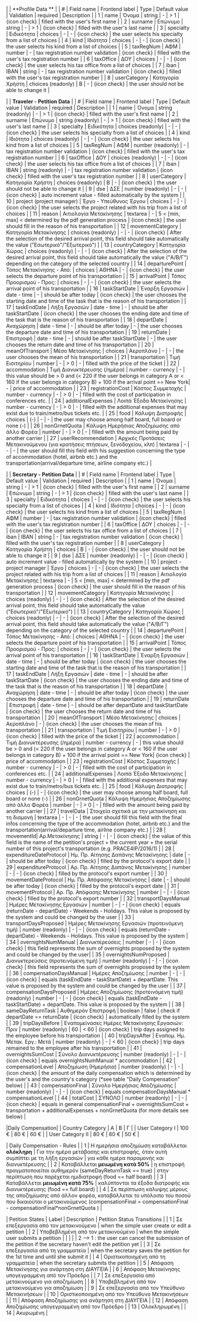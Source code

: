 
|  | **Profile Data **  | 
| # | Field name | Frontend label | Type | Default value | Validation | required | Description |
| 1 | name | Όνομα | string | - | > 1  | {icon check} | filled with the user's first name |
| 2 | surname | Επώνυμο | string | - | > 1 | {icon check} | filled with the user's last name |
| 3 | specialty | Ειδικότητα | choices | - | - | {icon check} | the user selects his specialty from a list of choices |
| 4 | kind | Ιδιότητα | choices | - | - | {icon check} | the user selects his kind from a list of choices |
| 5 | taxRegNum | ΑΦΜ | number | - | tax registration number validation | {icon check} | filled with the user's tax registration number |
| 6 | taxOffice | ΔΟΥ | choices | - | - | {icon check} | the user selects his tax office from a list of choices |
| 7 | iban | ΙΒΑΝ | string | - | tax registration number validation | {icon check} | filled with the user's tax registration number |
| 8 | userCategory | Κατηγορία Χρήστη | choices (readonly) | B | - | {icon check} | the user should not be able to change it |

| | **Traveler - Petition Data** |
| # | Field name | Frontend label | Type | Default value | Validation | required | Description |
| 1 | name | Όνομα | string (readonly) | - | > 1  | {icon check} | filled with the user's first name |
| 2 | surname | Επώνυμο | string (readonly) | - | > 1 | {icon check} | filled with the user's last name |
| 3 | specialty | Ειδικότητα | choices (readonly) | - | - | {icon check} | the user selects his specialty from a list of choices |
| 4 | kind | Ιδιότητα | choices (readonly) | - | - | {icon check} | the user selects his kind from a list of choices |
| 5 | taxRegNum | ΑΦΜ | number (readonly) | - | tax registration number validation | {icon check} | filled with the user's tax registration number |
| 6 | taxOffice | ΔΟΥ | choices (readonly) | - | - | {icon check} | the user selects his tax office from a list of choices |
| 7 | iban | ΙΒΑΝ | string (readonly) | - | tax registration number validation | {icon check} | filled with the user's tax registration number |
| 8 | userCategory | Κατηγορία Χρήστη | choices (readonly) | B | - | {icon check} | the user should not be able to change it |
| 9 | dse | ΔΣΕ | number (readonly) | - | - | {icon check} | auto increment value - filled automatically by the system |
| 10 | project (project manager) | Έργο - Υπεύθυνος Έργου | choices | - | - | {icon check} | the user selects the project related with his trip from a list of choices |
| 11 | reason | Αιτιολογία Μετακίνησης | textarea | - | 5 < [min, max] < determined by the pdf generation process | {icon check} | the user should fill in the reason of his transportation |
| 12 | movementCategory | Κατηγορία Μετακίνησης | choices (readonly) | - | - | {icon check} | After the selection of the desired arrival point, this field should take automatically the value ("Εσωτερικό"/"Εξωτερικό") |
| 13 | countryCategory | Κατηγορία Χώρας | choices (readonly) | - | - | {icon check} | After the selection of the desired arrival point, this field should take automatically the value ("Α/Β/Γ") depending on the category of the selected country |
| 14 | departurePoint | Τόπος Μετακίνησης - Από: | choices | ΑΘΗΝΑ | - | {icon check} | the user selects the departure point of his transportation  |
| 15 | arrivalPoint | Τόπος Προορισμού - Προς: | choices | - | - | {icon check} | the user selects the arrival point of his transportation |
| 16 | taskStartDate | Έναρξη Εργασιών | date - time | - | should be after today | {icon check} | the user chooses the starting date and time of the task that is the reason of his transportation |
| 17 | taskEndDate | Λήξη Εργασιών | date - time | - | should be after taskStartDate | {icon check} | the user chooses the ending date and time of the task that is the reason of his transportation |
| 18 | departDate | Αναχώρηση | date - time | - | should be after today | - | the user chooses the departure date and time  of his transportation |
| 19 | returnDate | Επιστροφή | date - time | - | should be after taskStartDate | - | the user chooses the return date and time of his transportation |
| 20 | meanOfTransport | Μέσο Μετακίνησης | choices | Αεροπλάνο | - | - |  the user chooses the mean of his transportation |
| 21 | transportation | Τιμή Εισιτηρίου | number | - | > 0 | - | filled with the price of the ticket |
| 22 | accommodation | Τιμή Διανυκτέρευσης (/ημέρα) | number - currency | - | this value should be > 0 and (< 220 if the user belongs in category A or < 160 if the user belongs in category B) + 100 if the arrival point == New York| - | price of accommodation |
| 23 | registrationCost | Κόστος Συμμετοχής | number - currency | - | > 0 | - | filled with the cost of participation in conferences etc. |
| 24 | additionalExpenses | Λοιπά Έξοδα Μετακίνησης | number - currency | - | > 0 | - | filled with the additional expenses that may exist due to train/metro/bus tickets etc. |
| 25 | food | Κάλυψη Διατροφής | choices | (-) | - | - | the user may choose among half board, full board or none (-) |
| 26 | nonGrnetQuota | Κάλυψη Ημερήσιας Αποζημίωσης από άλλο Φορέα | number | - | > 0 | - | filled with the amount being paid by another carrier |
| 27 | userRecommendation | Αρχικές Προτάσεις Μετακινούμενου (για κρατήσεις πτήσεων, ξενοδοχείου, κλπ) | textarea | - | - | - | the user should fill this field with his suggestion concerning the type of accommodation (hotel, airbnb etc.) and the transportation(arrival/departure time, airline company etc.) |

|  | **Secretary - Petition Data** |
| # | Field name | Frontend label | Type | Default value | Validation | required | Description |
| 1 | name | Όνομα | string | - | > 1  | {icon check} | filled with the user's first name |
| 2 | surname | Επώνυμο | string | - | > 1 | {icon check} | filled with the user's last name |
| 3 | specialty | Ειδικότητα | choices | - | - | {icon check} | the user selects his specialty from a list of choices |
| 4 | kind | Ιδιότητα | choices | - | - | {icon check} | the user selects his kind from a list of choices |
| 5 | taxRegNum | ΑΦΜ | number | - | tax registration number validation | {icon check} | filled with the user's tax registration number |
| 6 | taxOffice | ΔΟΥ | choices | - | - | {icon check} | the user selects his tax office from a list of choices |
| 7 | iban | ΙΒΑΝ | string | - | tax registration number validation | {icon check} | filled with the user's tax registration number |
| 8 | userCategory | Κατηγορία Χρήστη | choices | B | - | {icon check} | the user should not be able to change it |
| 9 | dse | ΔΣΕ | number (readonly) | - | - | {icon check} | auto increment value - filled automatically by the system |
| 10 | project - project manager | Έργο | choices | - | - | {icon check} | the user selects the project related with his trip from a list of choices |
| 11 | reason | Αιτιολογία Μετακίνησης | textarea | - | 5 < [min, max] < determined by the pdf generation process | {icon check} | the user should fill in the reason of his transportation |
| 12 | movementCategory | Κατηγορία Μετακίνησης | choices (readonly) | - | - | {icon check} | After the selection of the desired arrival point, this field should take automatically the value ("Εσωτερικό"/"Εξωτερικό") |
| 13 | countryCategory | Κατηγορία Χώρας | choices (readonly) | - | - | {icon check} | After the selection of the desired arrival point, this field should take automatically the value ("Α/Β/Γ") depending on the category of the selected country |
| 14 | departurePoint | Τόπος Μετακίνησης - Από: | choices | ΑΘΗΝΑ | - | {icon check} | the user selects the departure point of his transportation  |
| 15 | arrivalPoint | Τόπος Προορισμού - Προς: | choices | - | - | {icon check} | the user selects the arrival point of his transportation |
| 16 | taskStartDate | Έναρξη Εργασιών | date - time | - | should be after today | {icon check} | the user chooses the starting date and time of the task that is the reason of his transportation |
| 17 | taskEndDate | Λήξη Εργασιών | date - time | - | should be after taskStartDate | {icon check} | the user chooses the ending date and time of the task that is the reason of his transportation |
| 18 | departDate | Αναχώρηση | date - time | - | should be after today | {icon check} | the user chooses the departure date and time  of his transportation |
| 19 | returnDate | Επιστροφή | date - time | - | should be after departDate and taskStartDate | {icon check} | the user chooses the return date and time of his transportation |
| 20 | meanOfTransport | Μέσο Μετακίνησης | choices | Αεροπλάνο | - | {icon check} |  the user chooses the mean of his transportation |
| 21 | transportation | Τιμή Εισιτηρίου | number | - | > 0 | {icon check} | filled with the price of the ticket |
| 22 | accommodation | Τιμή Διανυκτέρευσης (/ημέρα) | number - currency | - | this value should be > 0 and (< 220 if the user belongs in category A or < 160 if the user belongs in category B) + 100 if the arrival point == New York| {icon check} | price of accommodation |
| 23 | registrationCost | Κόστος Συμμετοχής | number - currency | - | > 0 | - | filled with the cost of participation in conferences etc. |
| 24 | additionalExpenses | Λοιπά Έξοδα Μετακίνησης | number - currency | - | > 0 | - | filled with the additional expenses that may exist due to train/metro/bus tickets etc. |
| 25 | food | Κάλυψη Διατροφής | choices | (-) | - | {icon check} | the user may choose among half board, full board or none (-) |
| 26 | nonGrnetQuota | Κάλυψη Ημερήσιας Αποζημίωσης από άλλο Φορέα | number | - | > 0 | - | filled with the amount being paid by another carrier |
| 27 | travelData | Στοιχεία σχετικά με την μετακίνηση και τη διαμονή | textarea | - | - | - | the user should fill this field with the final infos concerning the type of the accommodation (hotel, airbnb etc.) and the transportation(arrival/departure time, airline company etc.) |
| 28 | movementId| Αρ.Μετακίνησης | string | - | - | {icon check} | the value of this field is the name of the petition's project + the current year + the serial number of this project's transportation (e.g. PRACE4IP/2016/1) |
| 28 | expenditureDateProtocol | Ημ. Πρ. Αίτησης Δαπάνης Μετακίνησης | date | - | should be after today | {icon check} | filled by the protocol's export date |
| 29 | expenditureProtocol | Αρ. Πρ. Αίτησης Δαπάνης Μετακίνησης | number | - | - | {icon check} | filled by the protocol's export number |
| 30 | movementDateProtocol | Ημ. Πρ. Απόφασης Μετακίνησης | date | - | should be after today | {icon check} | filled by the protocol's export date |
| 31 | movementProtocol | Αρ. Πρ. Απόφασης Μετακίνησης | number | - | - | {icon check} | filled by the protocol's export number |
| 32 | transportDaysManual | Ημέρες Μετακίνησης Εργασιών | number | - | - | {icon check} | equals (returnDate - departDate) - Weekends - Holidays. This value is proposed by the system and could be changed by the user |
| 33 | transportDaysProposed | Ημέρες Μετακίνησης Εργασιών (προτεινόμενη τιμή) | number (readonly) | - | - | {icon check} | equals (returnDate - departDate) - Weekends - Holidays. This value is proposed by the system |
| 34 | overnightsNumManual | Διανυκτερεύσεις | number  | - | - | {icon check} | this field represents the sum of overnights proposed by the system and could be changed by the user|
| 35 | overnightsNumProposed | Διανυκτερεύσεις (προτεινόμενη τιμή) | number (readonly) | - | - | {icon check} | this field represents the sum of overnights proposed by the system |
| 36 | compensationDaysManual | Ημέρες Αποζημίωσης | number | - | - | {icon check} | equals (taskEndDate - taskStartDate) + departDate. This value is proposed by the system and could be changed by the user |
| 37 | compensationDaysProposed | Ημέρες Αποζημίωσης (προτεινόμενη τιμή) (readonly) | number | - | - | {icon check} | equals (taskEndDate - taskStartDate) + departDate. This value is proposed by the system |
| 38 | sameDayReturnTask | Αυθημερόν Επιστροφή | boolean | false | check if departDate == returnDate | {icon check} | automatically filled by the system |
| 39 | tripDaysBefore | Εναπομείνασες Ημέρες Μετακίνησης Εργασιών: Πριν | number (readonly) | 60 | < 60 | {icon check} | trip days assigned to the employee before his transportation |
| 40 | tripDaysAfter | Εναπομ. Ημ. Μετακ. Εργ.: Μετά | number (readonly) | - | < 60 | {icon check} | trip days remained to the employee after his transportation |
| 41 | overnightsSumCost | Σύνολο Διανυκτέρευσης | number (readonly) | - | - | {icon check} | equals  overnightsNumManual * accommodation |
| 42 | compensationLevel | Αποζημίωση (Ημερήσια) | number (readonly) | - | - | {icon check} | the amount of the daily compensation which is determined by the user's and the country's category (*see table "Daily Compensation" below) |
| 43 | compensationFinal | Σύνολο Ημερήσιας Αποζημίωσης | number (readonly) | - | - | {icon check} | equals compensationDaysManual * compensationLevel |
| 44 | totalCost | ΣΥΝΟΛΟ | number (readonly) | - | - | {icon check} | equals in general compensationFinal + overnightsSumCost + transportation + additionalExpenses + nonGrnetQuota (for more details see below) |

|Daily Compensation|
| Country Category | Α | Β | Γ |
| User Category Ι | 100 € | 80 € | 60 € |
| User Category ΙΙ | 80 € | 60 € | 50 € |

| Daily Compensation - Rules |
| 1 | Η ημερήσια αποζημίωση καταβάλλεται **ολόκληρη** | Για την ημέρα μετάβασης και επιστροφής, όταν αυτή συμπίπτει με τη λήξη εργασιών | για κάθε ημέρα παραμονής και διανυκτέρευσης |
| 2 | Καταβάλλεται **μειωμένη κατά 50%** | η επιστροφή πραγματοποιείται αυθημερόν (sameDayReturnTask == true) | στην περίπτωση που παρέχεται ημιδιατροφή (food == half board) |
| 3 | Καταβάλλεται **μειωμένη κατά 75%** | καλύπτονται τα έξοδα διατροφής και διανυκτέρευσης (food == full board) |
| 4 | Σε περίπτωση κάλυψης μέρους της αποζημίωσης από άλλον φορέα, καταβάλλεται το υπόλοιπο του ποσού που δικαιούται ο μετακινούμενος (compensationFinal = compensationFinal - compensationFinal*nonGrnetQuota ) |

| Petition States | Label | Description | Petition Status Transitions |
| 1 | Σε επεξεργασία από τον μετακινούμενο | when the simple user create or edit a petition |
| 2 | Υποβεβλημένη από τον μετακινούμενο | when the simple user submits a petition |
|   |  |  |  2 --> 1 : the user can cancel the submission of the petition if the secretary haven't edit the petition yet |
| 3 | Σε επεξεργασία από τη γραμματεία | when the secretary saves the petition for the 1st time and until she submit it |
| 4 | Οριστικοποιημένη από τη γραμματεία | when the secretary submits the petition |
| 5 | Απόφαση Μετακίνησης για ανάρτηση στη ΔΙΑΥΓΕΙΑ |
| 6 | Απόφαση Μετακίνησης υπογεγραμμένη από τον Πρόεδρο |
| 7 | Σε επεξεργασία από μετακινούμενο για αποζημίωση |
| 8 | Υποβεβλημένη από τον μετακινούμενο για αποζημίωση |
| 9 | Σε επεξεργασία από τον Υπεύθυνο Μετακινήσεων |
| 10 | Οριστικοποιημένη από τον Υπεύθυνο Μετακινήσεων |
| 11 | Απόφαση Αποζημίωσης για ανάρτηση στη ΔΙΑΥΓΕΙΑ |
| 12 | Απόφαση Αποζημίωσης υπογεγραμμένη από τον Πρόεδρο |
| 13 | Ολοκληρωμένη |
| 14 | Ακυρωμένη |
